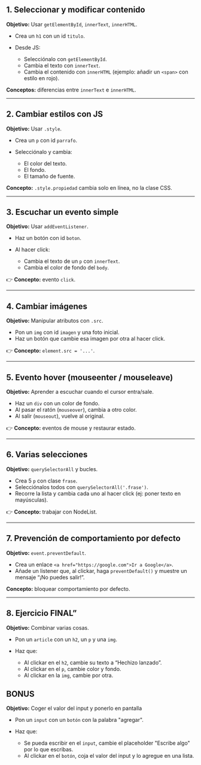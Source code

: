 ## 1. Seleccionar y modificar contenido

**Objetivo:** Usar `getElementById`, `innerText`, `innerHTML`.

* Crea un `h1` con un id `titulo`.
* Desde JS:

  * Selecciónalo con `getElementById`.
  * Cambia el texto con `innerText`.
  * Cambia el contenido con `innerHTML` (ejemplo: añadir un `<span>` con estilo en rojo).

**Conceptos:** diferencias entre `innerText` e `innerHTML`.

---

## 2. Cambiar estilos con JS

**Objetivo:** Usar `.style`.

* Crea un `p` con id `parrafo`.
* Selecciónalo y cambia:

  * El color del texto.
  * El fondo.
  * El tamaño de fuente.

**Concepto:** `.style.propiedad` cambia solo en línea, no la clase CSS.

---

## 3. Escuchar un evento simple

**Objetivo:** Usar `addEventListener`.

* Haz un botón con id `boton`.
* Al hacer click:

  * Cambia el texto de un `p` con `innerText`.
  * Cambia el color de fondo del `body`.

👉 **Concepto:** evento `click`.

---

## 4. Cambiar imágenes

**Objetivo:** Manipular atributos con `.src`.

* Pon un `img` con id `imagen` y una foto inicial.
* Haz un botón que cambie esa imagen por otra al hacer click.

👉 **Concepto:** `element.src = '...'`.

---

## 5. Evento hover (mouseenter / mouseleave)

**Objetivo:** Aprender a escuchar cuando el cursor entra/sale.

* Haz un `div` con un color de fondo.
* Al pasar el ratón (`mouseover`), cambia a otro color.
* Al salir (`mouseout`), vuelve al original.

👉 **Concepto:** eventos de mouse y restaurar estado.

---

## 6. Varias selecciones

**Objetivo:** `querySelectorAll` y bucles.

* Crea 5 `p` con clase `frase`.
* Selecciónalos todos con `querySelectorAll('.frase')`.
* Recorre la lista y cambia cada uno al hacer click (ej: poner texto en mayúsculas).

👉 **Concepto:** trabajar con NodeList.

---

## 7. Prevención de comportamiento por defecto

**Objetivo:** `event.preventDefault`.

* Crea un enlace `<a href="https://google.com">Ir a Google</a>`.
* Añade un listener que, al clickar, haga `preventDefault()` y muestre un mensaje “¡No puedes salir!”.

**Concepto:** bloquear comportamiento por defecto.

---

## 8. Ejercicio FINAL”

**Objetivo:** Combinar varias cosas.

* Pon un `article` con un `h2`, un `p` y una `img`.
* Haz que:

  * Al clickar en el `h2`, cambie su texto a “Hechizo lanzado”.
  * Al clickar en el `p`, cambie color y fondo.
  * Al clickar en la `img`, cambie por otra.

## BONUS

**Objetivo:** Coger el valor del input y ponerlo en pantalla
* Pon un `input` con un `botón` con la palabra "agregar".
* Haz que:

  * Se pueda escribir en el `input`, cambie el placeholder "Escribe algo" por lo que escribas.
  * Al clickar en el `botón`, coja el valor del input y lo agregue en una lista.